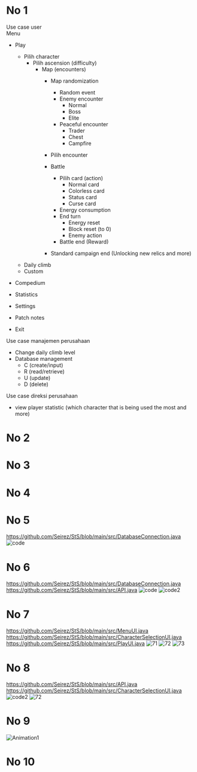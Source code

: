 # No 1
Use case user  
Menu
- Play
    - Pilih character
        - Pilih ascension (difficulty)
            - Map (encounters)
                - Map randomization
                    - Random event
                    - Enemy encounter
                        - Normal
                        - Boss
                        - Elite
                    - Peaceful encounter
                        - Trader
                        - Chest
                        - Campfire

                - Pilih encounter

                - Battle
                    - Pilih card (action)
                        - Normal card
                        - Colorless card
                        - Status card
                        - Curse card
                    - Energy consumption
                    - End turn
                        - Energy reset
                        - Block reset (to 0)
                        - Enemy action
                    - Battle end (Reward)

                - Standard campaign end (Unlocking new relics and more)
    - Daily climb
    - Custom

- Compedium
- Statistics
- Settings
- Patch notes
- Exit

Use case manajemen perusahaan
- Change daily climb level
- Database management
    - C (create/input)
    - R (read/retrieve)
    - U (update)
    - D (delete)

Use case direksi perusahaan
- view player statistic (which character that is being used the most and more)


# No 2


# No 3


# No 4


# No 5
https://github.com/Seirez/StS/blob/main/src/DatabaseConnection.java
![code](https://github.com/Seirez/StS/assets/94272100/01e29364-2c36-40c9-b0e4-d9de07397f65)


# No 6
https://github.com/Seirez/StS/blob/main/src/DatabaseConnection.java
https://github.com/Seirez/StS/blob/main/src/API.java
![code](https://github.com/Seirez/StS/assets/94272100/01e29364-2c36-40c9-b0e4-d9de07397f65)
![code2](https://github.com/Seirez/StS/assets/94272100/3aa94099-5e7b-4a6b-a2c4-69fdc5a042bf)


# No 7
https://github.com/Seirez/StS/blob/main/src/MenuUI.java
https://github.com/Seirez/StS/blob/main/src/CharacterSelectionUI.java
https://github.com/Seirez/StS/blob/main/src/PlayUI.java
![71](https://github.com/Seirez/StS/assets/94272100/18c87302-080e-4225-9c04-6a9bf3646323)
![72](https://github.com/Seirez/StS/assets/94272100/ce45a02b-16f8-46a5-bda5-4fce339030af)
![73](https://github.com/Seirez/StS/assets/94272100/4188d67a-a001-4b23-8595-dee1139342a9)


# No 8
https://github.com/Seirez/StS/blob/main/src/API.java
https://github.com/Seirez/StS/blob/main/src/CharacterSelectionUI.java
![code2](https://github.com/Seirez/StS/assets/94272100/3aa94099-5e7b-4a6b-a2c4-69fdc5a042bf)
![72](https://github.com/Seirez/StS/assets/94272100/ce45a02b-16f8-46a5-bda5-4fce339030af)

# No 9
![Animation1](https://github.com/Seirez/StS/assets/94272100/8b6e3ae3-ff01-4cd3-97cc-3a51aa2154b7)


# No 10
